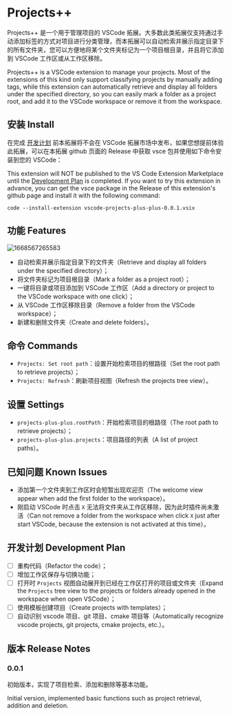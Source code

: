# Projects++

Projects++ 是一个用于管理项目的 VSCode 拓展。大多数此类拓展仅支持通过手动添加标签的方式对项目进行分类管理，而本拓展可以自动检索并展示指定目录下的所有文件夹，您可以方便地将某个文件夹标记为一个项目根目录，并且将它添加到 VSCode 工作区或从工作区移除。

Projects++ is a VSCode extension to manage your projects. Most of the extensions of this kind only support classifying projects by manually adding tags, while this extension can automatically retrieve and display all folders under the specified directory, so you can easily mark a folder as a project root, and add it to the VSCode workspace or remove it from the workspace.

## 安装 Install

在完成 [开发计划](#开发计划-development-plan) 前本拓展将不会在 VSCode 拓展市场中发布，如果您想提前体验此拓展，可以在本拓展 github 页面的 Release 中获取 vsce 包并使用如下命令安装到您的 VSCode：

This extension will NOT be published to the VS Code Extension Marketplace until the [Development Plan](#开发计划-development-plan) is completed. If you want to try this extension in advance, you can get the vsce package in the Release of this extension's github page and install it with the following command:

```shell
code --install-extension vscode-projects-plus-plus-0.0.1.vsix
```

## 功能 Features

![1668567265583](assets/1668567265583.gif)

* 自动检索并展示指定目录下的文件夹（Retrieve and display all folders under the specified directory）；
* 将文件夹标记为项目根目录（Mark a folder as a project root）；
* 一键将目录或项目添加到 VSCode 工作区（Add a directory or project to the VSCode workspace with one click）；
* 从 VSCode 工作区移除目录（Remove a folder from the VSCode workspace）；
* 新建和删除文件夹（Create and delete folders）。

## 命令 Commands

* `Projects: Set root path`：设置开始检索项目的根路径（Set the root path to retrieve projects）；
* `Projects: Refresh`：刷新项目视图（Refresh the projects tree view）。

## 设置 Settings

* `projects-plus-plus.rootPath`：开始检索项目的根路径（The root path to retrieve projects）；
* `projects-plus-plus.projects`：项目路径的列表（A list of project paths）。

## 已知问题 Known Issues

* 添加第一个文件夹到工作区时会短暂出现欢迎页（The welcome view appear when add the first folder to the workspace）。
* 刚启动 VSCode 时点击 `X` 无法将文件夹从工作区移除，因为此时插件尚未激活（Can not remove a folder from the workspace when click `X` just after start VSCode, because the extension is not activated at this time）。

## 开发计划 Development Plan

- [ ] 重构代码（Refactor the code）；
- [ ] 增加工作区保存与切换功能；
- [ ] 打开时 `Projects` 视图自动展开到已经在工作区打开的项目或文件夹（Expand the `Projects` tree view to the projects or folders already opened in the workspace when open VSCode）；
- [ ] 使用模板创建项目（Create projects with templates）；
- [ ] 自动识别 vscode 项目、git 项目、cmake 项目等（Automatically recognize vscode projects, git projects, cmake projects, etc.）。

## 版本 Release Notes

### 0.0.1

初始版本，实现了项目检索、添加和删除等基本功能。

Initial version, implemented basic functions such as project retrieval, addition and deletion.
